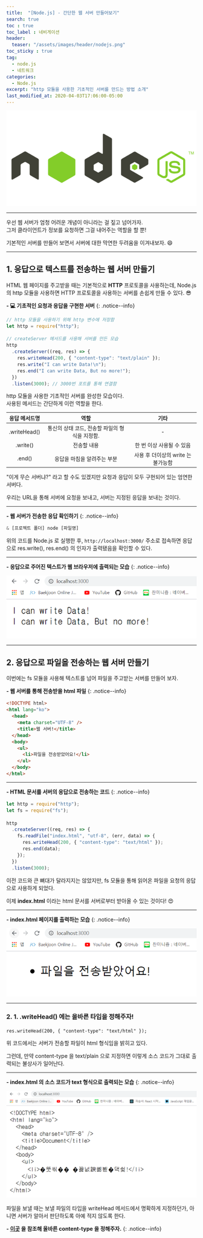 ```yaml
---
title:  "[Node.js] - 간단한 웹 서버 만들어보기"
search: true
toc : true
toc_label : 네비게이션
header:
  teaser: "/assets/images/header/nodejs.png"
toc_sticky : true
tag:
  - node.js
  - 네트워크
categories:
  - Node.js
excerpt: "http 모듈을 사용한 기초적인 서버를 만드는 방법 소개"
last_modified_at: 2020-04-03T17:06:00-05:00
---
```

<img src = "/assets/images/header/nodejs.png">

---

우선 웹 서버가 엄청 어려운 개념이 아니라는 걸 짚고 넘어가자.  
그저 클라이언트가 정보를 요청하면 그걸 내어주는 역할을 할 뿐!   

기본적인 서버를 만들어 보면서 서버에 대한 막연한 두려움을 이겨내보자. 😄

---

## 1. 응답으로 텍스트를 전송하는 웹 서버 만들기   

HTML 웹 페이지를 주고받을 때는 기본적으로 **HTTP** 프로토콜을 사용하는데, Node.js 의 http 모듈을 사용하면 HTTP 프로토콜을 사용하는 서버를 손쉽게 만들 수 있다. 😎

**- 💻 기초적인 요청과 응답을 구현한 서버**
{: .notice--info}

```javascript
// http 모듈을 사용하기 위해 http 변수에 저장함
let http = require("http");

// createServer 메서드를 사용해 서버를 만든 모습
http
  .createServer((req, res) => {
    res.writeHead(200, { "content-type": "text/plain" });
    res.write("I can write Data!\n");
    res.end("I can write Data, But no more!");
  })
  .listen(3000); // 3000번 포트를 통해 연결함
```

http 모듈을 사용한 기초적인 서버를 완성한 모습이다.      
사용된 메서드는 간단하게 이런 역할을 한다.   

|응답 메서드명|역할|기타|
|:-:|:-:|:-:|
|.writeHead()|통신의 상태 코드, 전송할 파일의 형식을 지정함.|-|
|.write()|전송할 내용|한 번 이상 사용될 수 있음|
|.end()|응답을 마침을 알려주는 부분|사용 후 더이상의 write 는 불가능함|

"이게 무슨 서버냐?" 라고 할 수도 있겠지만 요청과 응답이 모두 구현되어 있는 엄연한 서버다.   

우리는 URL을 통해 서버에 요청을 보내고, 서버는 지정된 응답을 보내는 것이다.

---

**- 웹 서버가 전송한 응답 확인하기**
{: .notice--info}

```javascript
& [프로젝트 폴더] node [파일명]
```

위의 코드를 Node.js 로 실행한 후, `http://localhost:3000/` 주소로 접속하면 응답으로 res.write(), res.end() 의 인자가 출력됐음을 확인할 수 있다.

---

**- 응답으로 주어진 텍스트가 웹 브라우저에 출력되는 모습**
{: .notice--info}

<img src = "/assets/images/2020-04-03-서버-만들기/res.PNG">


---

## 2. 응답으로 파일을 전송하는 웹 서버 만들기   

이번에는 fs 모듈을 사용해 텍스트를 넘어 파일을 주고받는 서버를 만들어 보자.   

**- 웹 서버를 통해 전송받을 html 파일**
{: .notice--info}

```html
<!DOCTYPE html>
<html lang="ko">
  <head>
    <meta charset="UTF-8" />
    <title>웹 서버!</title>
  </head>
  <body>
    <ul>
      <li>파일을 전송받았어요!</li>
    </ul>
  </body>
</html>
```

---

**- HTML 문서를 서버의 응답으로 전송하는 코드**
{: .notice--info}

```javascript
let http = require("http");
let fs = require("fs");

http
  .createServer((req, res) => {
    fs.readFile("index.html", "utf-8", (err, data) => {
      res.writeHead(200, { "content-type": "text/html" });
      res.end(data);
    });
  })
  .listen(3000);
```

이전 코드와 큰 뼈대가 달라지지는 않았지만, fs 모듈을 통해 읽어온 파일을 요청의 응답으로 사용하게 되었다.  

이제 **index.html** 이라는 html 문서를 서버로부터 받아올 수 있는 것이다! 😍   

---

**- index.html 페이지를 출력하는 모습**
{: .notice--info}

<img src = "/assets/images/2020-04-03-서버-만들기/html.PNG">

---

### 2. 1. .writeHead() 에는 올바른 타입을 정해주자!

`res.writeHead(200, { "content-type": "text/html" });`

위 코드에서는 서버가 전송할 파일이 html 형식임을 밝히고 있다.

그런데, 만약 content-type 을 text/plain 으로 지정하면 이렇게 소스 코드가 그대로 출력되는 불상사가 일어난다.

---

**- index.html 의 소스 코드가 text 형식으로 출력되는 모습**
{: .notice--info}

<img src = "/assets/images/2020-04-03-서버-만들기/text.PNG">

파일을 보낼 때는 보낼 파일의 타입을 writeHead 메서드에서 명확하게 지정하던가, 아니면 서버가 알아서 판단하도록 아예 적지 않도록 한다.   

**- [이곳](https://c17an.github.io/network/HTTP-%ED%86%B5%EC%8B%A0%EC%9D%B4%EB%9E%80/#4-4-%EC%BB%A8%ED%85%90%EC%B8%A0-%ED%83%80%EC%9E%85-%EC%A7%80%EC%A0%95%ED%95%98%EA%B8%B0) 을 참조해 올바른 content-type 을 정해주자.**
{: .notice--info}

